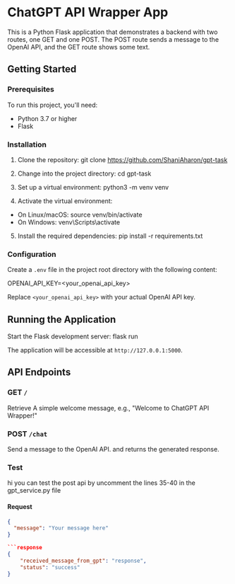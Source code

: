 # ChatGPT API Wrapper App

This is a Python Flask application that demonstrates a backend with two routes, one GET and one POST. The POST route sends a message to the OpenAI API, and the GET route shows some text.

## Getting Started

### Prerequisites

To run this project, you'll need:

- Python 3.7 or higher
- Flask

### Installation

1. Clone the repository:
   git clone https://github.com/ShaniAharon/gpt-task

2. Change into the project directory:
   cd gpt-task

3. Set up a virtual environment:
   python3 -m venv venv

4. Activate the virtual environment:

- On Linux/macOS:
  source venv/bin/activate
- On Windows:
  venv\Scripts\activate

5. Install the required dependencies:
   pip install -r requirements.txt

### Configuration

Create a `.env` file in the project root directory with the following content:

OPENAI_API_KEY=<your_openai_api_key>

Replace `<your_openai_api_key>` with your actual OpenAI API key.

## Running the Application

Start the Flask development server:
flask run

The application will be accessible at `http://127.0.0.1:5000`.

## API Endpoints

### GET `/`

Retrieve A simple welcome message, e.g., &quot;Welcome to ChatGPT API Wrapper!&quot;

### POST `/chat`

Send a message to the OpenAI API. and returns the generated response.

### Test

hi you can test the post api by uncomment the lines 35-40 in the gpt_service.py file

#### Request

````json
{
  "message": "Your message here"
}

```response
{
    "received_message_from_gpt": "response",
    "status": "success"
}


````
